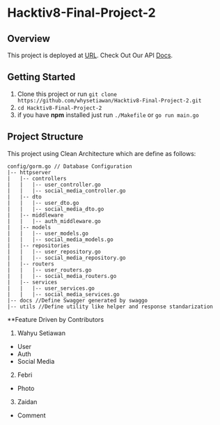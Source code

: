 # Hacktiv8-Final-Project-2

## Overview

This project is deployed at [URL](https://hacktiv8-final-project-4-production.up.railway.app). Check Out Our API [Docs](https://hacktiv8-final-project-4-production.up.railway.app/docs/index.html#/).

## Getting Started

1. Clone this project or run `git clone https://github.com/whysetiawan/Hacktiv8-Final-Project-2.git`
2. `cd Hacktiv8-Final-Project-2`
3. if you have **npm** installed just run `./Makefile` or `go run main.go`

## Project Structure

This project using Clean Architecture which are define as follows:

```
config/gorm.go // Database Configuration
|-- httpserver
|   |-- controllers
|   |   |-- user_controller.go
|   |   |-- social_media_controller.go
|   |-- dto
|   |   |-- user_dto.go
|   |   |-- social_media_dto.go
|   |-- middleware
|   |   |-- auth_middleware.go
|   |-- models
|   |   |-- user_models.go
|   |   |-- social_media_models.go
|   |-- repositories
|   |   |-- user_repository.go
|   |   |-- social_media_repository.go
|   |-- routers
|   |   |-- user_routers.go
|   |   |-- social_media_routers.go
|   |-- services
|   |   |-- user_services.go
|   |   |-- social_media_services.go
|-- docs //Define Swagger generated by swaggo
|-- utils //Define utility like helper and response standarization
```

\*\*Feature Driven by Contributors

1. Wahyu Setiawan

- User
- Auth
- Social Media

2. Febri

- Photo

3. Zaidan

- Comment
